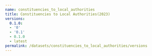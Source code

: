 ```yaml
---
name: constituencies_to_local_authorities
title: Constituencies to Local Authorities(2023)
versions:
  0.1.0:
  - '0'
  - '0.1'
  - 0.1.0
  - latest
permalink: /datasets/constituencies_to_local_authorities/versions
---
```

